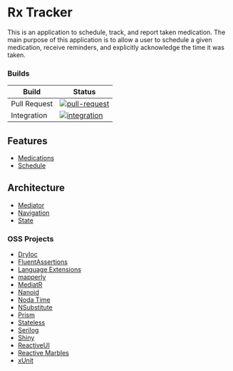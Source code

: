 # Rx Tracker

This is an application to schedule, track, and report taken medication. The main purpose of this application is to allow a user to schedule a given medication,
receive reminders, and explicitly acknowledge the time it was taken.

### Builds

| Build        | Status                                                                                                                                                                              |
|--------------|-------------------------------------------------------------------------------------------------------------------------------------------------------------------------------------|
| Pull Request | [![pull-request](https://github.com/RLittlesII/Rx.Tracker/actions/workflows/pull-request.yml/badge.svg)](https://github.com/RLittlesII/Rx.Tracker/actions/workflows/pull-request.yml) |
| Integration  | [![integration](https://github.com/RLittlesII/Rx.Tracker/actions/workflows/integration.yml/badge.svg)](https://github.com/RLittlesII/Rx.Tracker/actions/workflows/integration.yml)  |

## Features
- [Medications](src/Rx.Tracker/Features/Medications/README.md)
- [Schedule](src/Rx.Tracker/Features/Schedule/README.md)

## Architecture

- [Mediator](src/Rx.Tracker/Mediation/README.md)
- [Navigation](src/Rx.Tracker/Navigation/README.md)
- [State](src/Rx.Tracker/State/README.md)

### OSS Projects

- [DryIoc](https://github.com/dadhi/DryIoc)
- [FluentAssertions](https://github.com/fluentassertions/fluentassertions)
- [Language Extensions](https://github.com/louthy/language-ext)
- [mapperly](https://github.com/riok/mapperly)
- [MediatR](https://github.com/jbogard/MediatR)
- [Nanoid](https://github.com/codeyu/nanoid-net)
- [Noda Time](https://github.com/nodatime/nodatime)
- [NSubstitute](https://github.com/nsubstitute/NSubstitute)
- [Prism](https://github.com/PrismLibrary/Prism)
- [Stateless](https://github.com/dotnet-state-machine/stateless)
- [Serilog](https://github.com/serilog/serilog)
- [Shiny](https://github.com/shinyorg/shiny)
- [ReactiveUI](https://github.com/reactiveui/ReactiveUI)
- [Reactive Marbles](https://github.com/reactivemarbles)
- [xUnit](https://github.com/xunit/xunit)
